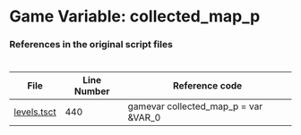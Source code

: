 # Game Variable: collected_map_p
### References in the original script files

#

| File | Line Number | Reference code |
| --- | --- | --- |
| [levels.tsct](../../../out/levels.tsct#L440) | 440 | gamevar collected_map_p = var &VAR_0 |
